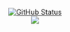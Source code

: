 <p align="center">
  <a href="https://github.com/sspzoa">
    <img alt="GitHub Status" src="https://github-readme-stats.vercel.app/api?username=sspzoa&hide=contribs&show_icons=true&include_all_commits=true&count_private=true"/>
  </a>
  <br>
  <a href="https://github.com/anuraghazra/github-readme-stats">
    <img align="center" src="https://github-readme-stats.vercel.app/api/top-langs/?username=sspzoa&langs_count=8&layout=compact" />
  </a>
</p>
